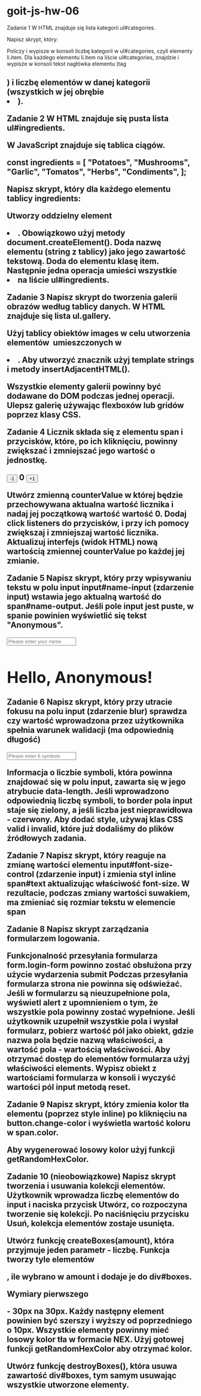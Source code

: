# goit-js-hw-06

Zadanie 1
W HTML znajduje się lista kategorii ul#categories.

Napisz skrypt, który:

Policzy i wypisze w konsoli liczbę kategorii w ul#categories, czyli elementy li.item.
Dla każdego elementu li.item na liście ul#categories, znajdzie i wypisze w konsoli tekst nagłówka elementu (tag <h2>) i liczbę elementów w danej kategorii (wszystkich w jej obrębie <li>).



Zadanie 2
W HTML znajduje się pusta lista ul#ingredients.

<ul id="ingredients"></ul>


W JavaScript znajduje się tablica ciągów.

const ingredients = [
  "Potatoes",
  "Mushrooms",
  "Garlic",
  "Tomatos",
  "Herbs",
  "Condiments",
];


Napisz skrypt, który dla każdego elementu tablicy ingredients:

Utworzy oddzielny element <li>. Obowiązkowo użyj metody document.createElement().
Doda nazwę elementu (string z tablicy) jako jego zawartość tekstową.
Doda do elementu klasę item.
Następnie jedna operacja umieści wszystkie <li> na liście ul#ingredients.


Zadanie 3
Napisz skrypt do tworzenia galerii obrazów według tablicy danych. W HTML znajduje się lista ul.gallery.

<ul class="gallery"></ul>


Użyj tablicy obiektów images w celu utworzenia elementów <img> umieszczonych w <li>. Aby utworzyć znacznik użyj template strings i metody insertAdjacentHTML().

Wszystkie elementy galerii powinny być dodawane do DOM podczas jednej operacji.
Ulepsz galerię używając flexboxów lub gridów poprzez klasy CSS.



Zadanie 4
Licznik składa się z elementu span i przycisków, które, po ich kliknięciu, powinny zwiększać i zmniejszać jego wartość o jednostkę.

<div id="counter">
  <button type="button" data-action="decrement">-1</button>
  <span id="value">0</span>
  <button type="button" data-action="increment">+1</button>
</div>


Utwórz zmienną counterValue w której będzie przechowywana aktualna wartość licznika i nadaj jej początkową wartość wartość 0.
Dodaj click listeners do przycisków, i przy ich pomocy zwiększaj i zmniejszaj wartość licznika.
Aktualizuj interfejs (widok HTML) nową wartością zmiennej counterValue po każdej jej zmianie.


Zadanie 5
Napisz skrypt, który przy wpisywaniu tekstu w polu input input#name-input (zdarzenie input) wstawia jego aktualną wartość do span#name-output. Jeśli pole input jest puste, w spanie powinien wyświetlić się tekst "Anonymous".

<input type="text" id="name-input" placeholder="Please enter your name" />
<h1>Hello, <span id="name-output">Anonymous</span>!</h1>


Zadanie 6
Napisz skrypt, który przy utracie fokusu na polu input (zdarzenie blur) sprawdza czy wartość wprowadzona przez użytkownika spełnia warunek walidacji (ma odpowiednią długość)

<input
  type="text"
  id="validation-input"
  data-length="6"
  placeholder="Please enter 6 symbols"
/>


Informacja o liczbie symboli, która powinna znajdować się w polu input, zawarta się w jego atrybucie data-length.
Jeśli wprowadzono odpowiednią liczbę symboli, to border pola input staje się zielony, a jeśli liczba jest nieprawidłowa - czerwony.
Aby dodać style, używaj klas CSS valid i invalid, które już dodaliśmy do plików źródłowych zadania.



Zadanie 7
Napisz skrypt, który reaguje na zmianę wartości elementu input#font-size-control (zdarzenie input) i zmienia styl inline span#text aktualizując właściwość font-size. W rezultacie, podczas zmiany wartości suwakiem, ma zmieniać się rozmiar tekstu w elemencie span



Zadanie 8
Napisz skrypt zarządzania formularzem logowania.


Funkcjonalność przesyłania formularza form.login-form powinno zostać obsłużona przy użycie wydarzenia submit
Podczas przesyłania formularza strona nie powinna się odświeżać.
Jeśli w formularzu są nieuzupełnione pola, wyświetl alert z upomnieniem o tym, że wszystkie pola powinny zostać wypełnione.
Jeśli użytkownik uzupełnił wszystkie pola i wysłał formularz, pobierz wartość pól jako obiekt, gdzie nazwa pola będzie nazwą właściwości, a wartość pola - wartością właściwości. Aby otrzymać dostęp do elementów formularza użyj właściwości elements.
Wypisz obiekt z wartościami formularza w konsoli i wyczyść wartości pól input metodą reset.


Zadanie 9
Napisz skrypt, który zmienia kolor tła elementu <body> (poprzez style inline) po kliknięciu na button.change-color i wyświetla wartość koloru w span.color.


Aby wygenerować losowy kolor użyj funkcji getRandomHexColor.


Zadanie 10 (nieobowiązkowe)
Napisz skrypt tworzenia i usuwania kolekcji elementów. Użytkownik wprowadza liczbę elementów do input i naciska przycisk Utwórz, co rozpoczyna tworzenie się kolekcji. Po naciśnięciu przycisku Usuń, kolekcja elementów zostaje usunięta.

Utwórz funkcję createBoxes(amount), która przyjmuje jeden parametr - liczbę. Funkcja tworzy tyle elementów <div>, ile wybrano w amount i dodaje je do div#boxes.

Wymiary pierwszego <div> - 30px na 30px.
Każdy następny element powinien być szerszy i wyższy od poprzedniego o 10px.
Wszystkie elementy powinny mieć losowy kolor tła w formacie NEX. Użyj gotowej funkcji getRandomHexColor aby otrzymać kolor.


Utwórz funkcję destroyBoxes(), która usuwa zawartość div#boxes, tym samym usuwając wszystkie utworzone elementy.
